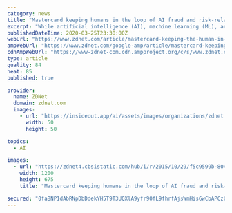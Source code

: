 ```yaml
---
category: news
title: "Mastercard keeping humans in the loop of AI fraud and risk-related decisions"
excerpt: "While artificial intelligence (AI), machine learning (ML), and automated machine-driven processes are increasingly important in providing better cybersecurity, as well as fraud and risk management, in the financial services sector, Mastercard believes there will still be a place to keep a human in the loop. \"We do believe that humans will ..."
publishedDateTime: 2020-03-25T23:30:00Z
webUrl: "https://www.zdnet.com/article/mastercard-keeping-the-human-in-the-loop-of-ai-fraud-and-risk-related-decisions/"
ampWebUrl: "https://www.zdnet.com/google-amp/article/mastercard-keeping-the-human-in-the-loop-of-ai-fraud-and-risk-related-decisions/"
cdnAmpWebUrl: "https://www-zdnet-com.cdn.ampproject.org/c/s/www.zdnet.com/google-amp/article/mastercard-keeping-the-human-in-the-loop-of-ai-fraud-and-risk-related-decisions/"
type: article
quality: 84
heat: 85
published: true

provider:
  name: ZDNet
  domain: zdnet.com
  images:
    - url: "https://insideout.app/ai/assets/images/organizations/zdnet.com-50x50.jpg"
      width: 50
      height: 50

topics:
  - AI

images:
  - url: "https://zdnet4.cbsistatic.com/hub/i/r/2015/10/29/f5c9599b-804a-4829-9f04-6a58f753506f/thumbnail/1200x675/f8d4a0c55c206203f8f657a373484a70/australian-passport.jpg"
    width: 1200
    height: 675
    title: "Mastercard keeping humans in the loop of AI fraud and risk-related decisions"

secured: "0faBNP1dAbRNpDbDdekYH5T9T3UQXlA9yfr90fL9fhrfAjsWmHis6wCbAPCzbCM6j0DUdzEKyiuOinEVKXvYje0FMlr945HlJ6I8JvKCkV62e/0vxtGN3SY3Noxbb/CuBQP4Z2PKSQtdAkrzq0wTBYWxopjPs7fXgrG0tZzcP95aqf1pj1u+8N2U7vL2H9FsCnzc5VBFr/JdFrSFvPW786qLGAFJXYwn86WaJY1c8JdtiQRrTKnrok9ieLAam3D8dg/7chEKdebAmk/rNFvWwlxzYNUf5edOkRCuqeKZvyTDzpFhEqxEZiBVA5TlAK5ROyUAqnJ+RSIandRMJ18nFbb1BI4CrTjuVMIYrVgiRhTuEh5D+pv2aib09cAHi9Tzrm5cvmzRL522Hsb3NRokFHA44dRr3wOUGe8YpZNxZ6doKiLwAMdVYvdxHvZq+kCSbk0xZ7haaDeLAUSsu7ZeM8YT5M0cehBcWylWynanrlc=;qs2sP+KK/tsH7WO+79NDKg=="
---
```


